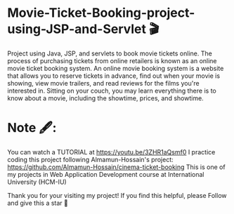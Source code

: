 # Movie-Ticket-Booking-project-using-JSP-and-Servlet 🎬
Project using Java, JSP, and servlets to book movie tickets online. The process of purchasing tickets from online retailers is known as an online movie ticket booking system. An online movie booking system is a website that allows you to reserve tickets in advance, find out when your movie is showing, view movie trailers, and read reviews for the films you're interested in. Sitting on your couch, you may learn everything there is to know about a movie, including the showtime, prices, and showtime.

# Note 🖋: 
You can watch a TUTORIAL at https://youtu.be/3ZHR1aQsmf0 
I practice coding this project following Almamun-Hossain's project: https://github.com/Almamun-Hossain/cinema-ticket-booking
This is one of my projects in Web Application Development course at International University (HCM-IU)

Thank you for your visiting my project! If you find this helpful, please Follow and give this a star 🌟
